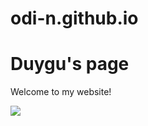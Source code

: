 # odi-n.github.io

<html>

<body>
  <h1>Duygu's page</h1>
  <p>Welcome to my website!</p>
  <img src="https://content.codecademy.com/articles/github-pages-via-web-app/happy-ice-cream.gif" />
</body>

</html>
